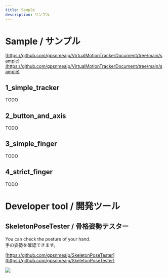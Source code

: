 ```yaml
---
title: Sample
description: サンプル
---
```


# Sample / サンプル
[https://github.com/gpsnmeajp/VirtualMotionTrackerDocument/tree/main/sample](https://github.com/gpsnmeajp/VirtualMotionTrackerDocument/tree/main/sample)

## 1_simple_tracker
TODO

## 2_button_and_axis
TODO

## 3_simple_finger
TODO

## 4_strict_finger
TODO

# Developer tool / 開発ツール
## SkeletonPoseTester / 骨格姿勢テスター
You can check the posture of your hand.  
手の姿勢を確認できます。  

[https://github.com/gpsnmeajp/SkeletonPoseTester](https://github.com/gpsnmeajp/SkeletonPoseTester)

![](/VirtualMotionTrackerDocument/image/SkeletonPoseTester.png)


